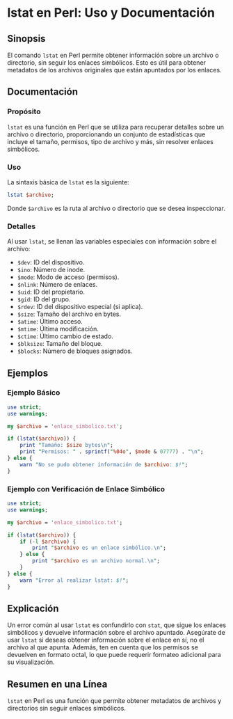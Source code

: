 <!--
Meta Description: # lstat en Perl: Uso y Documentación ## Sinopsis El comando `lstat` en Perl permite obtener información sobre un archivo o directorio, sin seguir los ...
Meta Keywords: archivo, lstat, que, perl, enlaces
-->

# lstat en Perl: Uso y Documentación

## Sinopsis
El comando `lstat` en Perl permite obtener información sobre un archivo o directorio, sin seguir los enlaces simbólicos. Esto es útil para obtener metadatos de los archivos originales que están apuntados por los enlaces.

## Documentación
### Propósito
`lstat` es una función en Perl que se utiliza para recuperar detalles sobre un archivo o directorio, proporcionando un conjunto de estadísticas que incluye el tamaño, permisos, tipo de archivo y más, sin resolver enlaces simbólicos.

### Uso
La sintaxis básica de `lstat` es la siguiente:

```perl
lstat $archivo;
```

Donde `$archivo` es la ruta al archivo o directorio que se desea inspeccionar.

### Detalles
Al usar `lstat`, se llenan las variables especiales con información sobre el archivo:

- `$dev`: ID del dispositivo.
- `$ino`: Número de inode.
- `$mode`: Modo de acceso (permisos).
- `$nlink`: Número de enlaces.
- `$uid`: ID del propietario.
- `$gid`: ID del grupo.
- `$rdev`: ID del dispositivo especial (si aplica).
- `$size`: Tamaño del archivo en bytes.
- `$atime`: Último acceso.
- `$mtime`: Última modificación.
- `$ctime`: Último cambio de estado.
- `$blksize`: Tamaño del bloque.
- `$blocks`: Número de bloques asignados.

## Ejemplos
### Ejemplo Básico
```perl
use strict;
use warnings;

my $archivo = 'enlace_simbolico.txt';

if (lstat($archivo)) {
    print "Tamaño: $size bytes\n";
    print "Permisos: " . sprintf("%04o", $mode & 07777) . "\n";
} else {
    warn "No se pudo obtener información de $archivo: $!";
}
```

### Ejemplo con Verificación de Enlace Simbólico
```perl
use strict;
use warnings;

my $archivo = 'enlace_simbolico.txt';

if (lstat($archivo)) {
    if (-l $archivo) {
        print "$archivo es un enlace simbólico.\n";
    } else {
        print "$archivo es un archivo normal.\n";
    }
} else {
    warn "Error al realizar lstat: $!";
}
```

## Explicación
Un error común al usar `lstat` es confundirlo con `stat`, que sigue los enlaces simbólicos y devuelve información sobre el archivo apuntado. Asegúrate de usar `lstat` si deseas obtener información sobre el enlace en sí, no el archivo al que apunta. Además, ten en cuenta que los permisos se devuelven en formato octal, lo que puede requerir formateo adicional para su visualización.

## Resumen en una Línea
`lstat` en Perl es una función que permite obtener metadatos de archivos y directorios sin seguir enlaces simbólicos.